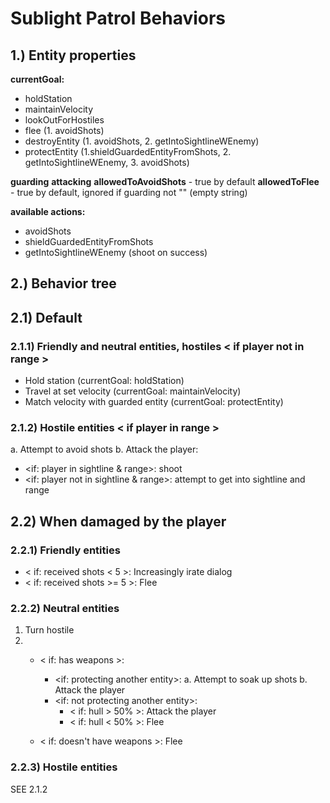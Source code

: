 # Sublight Patrol Behaviors

## 1.) Entity properties

**currentGoal:**

- holdStation
- maintainVelocity
- lookOutForHostiles
- flee (1. avoidShots)
- destroyEntity (1. avoidShots, 2. getIntoSightlineWEnemy)
- protectEntity (1.shieldGuardedEntityFromShots, 2. getIntoSightlineWEnemy, 3. avoidShots)

**guarding**
**attacking**
**allowedToAvoidShots** - true by default
**allowedToFlee** - true by default, ignored if guarding not "" (empty string)

**available actions:**

- avoidShots
- shieldGuardedEntityFromShots
- getIntoSightlineWEnemy (shoot on success)

## 2.) Behavior tree

## 2.1) Default

### 2.1.1) Friendly and neutral entities, hostiles < if player not in range >

- Hold station (currentGoal: holdStation)
- Travel at set velocity (currentGoal: maintainVelocity)
- Match velocity with guarded entity (currentGoal: protectEntity)

### 2.1.2) Hostile entities < if player in range >

a. Attempt to avoid shots
b. Attack the player:

- <if: player in sightline & range>: shoot
- <if: player not in sightline & range>: attempt to get into sightline and range

## 2.2) When damaged by the player

### 2.2.1) Friendly entities

- < if: received shots < 5 >: Increasingly irate dialog
- < if: received shots >= 5 >: Flee

### 2.2.2) Neutral entities

1. Turn hostile
2. - < if: has weapons >:

     - <if: protecting another entity>:
       a. Attempt to soak up shots
       b. Attack the player
     - <if: not protecting another entity>:
       - < if: hull > 50% >: Attack the player
       - < if: hull < 50% >: Flee

   - < if: doesn't have weapons >: Flee

### 2.2.3) Hostile entities

SEE 2.1.2
